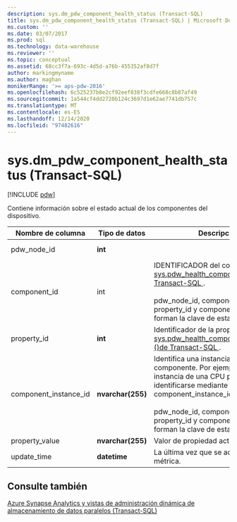 ```yaml
---
description: sys.dm_pdw_component_health_status (Transact-SQL)
title: sys.dm_pdw_component_health_status (Transact-SQL) | Microsoft Docs
ms.custom: ''
ms.date: 03/07/2017
ms.prod: sql
ms.technology: data-warehouse
ms.reviewer: ''
ms.topic: conceptual
ms.assetid: 68cc3f7a-693c-4d5d-a76b-455352af8d7f
author: markingmyname
ms.author: maghan
monikerRange: '>= aps-pdw-2016'
ms.openlocfilehash: 6c525237b8e2cf92eef038f3cdfe668c8b87af49
ms.sourcegitcommit: 1a544cf4dd2720b124c3697d1e62ae7741db757c
ms.translationtype: MT
ms.contentlocale: es-ES
ms.lasthandoff: 12/14/2020
ms.locfileid: "97482616"
---
```

# <a name="sysdm_pdw_component_health_status-transact-sql"></a>sys.dm_pdw_component_health_status (Transact-SQL)
[!INCLUDE [pdw](../../includes/applies-to-version/pdw.md)]

  Contiene información sobre el estado actual de los componentes del dispositivo.  
  
|Nombre de columna|Tipo de datos|Descripción|Intervalo|  
|-----------------|---------------|-----------------|-----------|  
|pdw_node_id|**int**||Not NULL|  
|component_id|int|IDENTIFICADOR del componente. Vea [sys.pdw_health_components &#40;&#41;de Transact-SQL ](../../relational-databases/system-catalog-views/sys-pdw-health-components-transact-sql.md).<br /><br /> pdw_node_id, component_id, property_id y component_instance_id forman la clave de esta vista.|Not NULL|  
|property_id|**int**|Identificador de la propiedad. Vea [sys.pdw_health_component_properties &#40;&#41;de Transact-SQL ](../../relational-databases/system-catalog-views/sys-pdw-health-component-properties-transact-sql.md).|NOT NULL|  
|component_instance_id|**nvarchar(255)**|Identifica una instancia de un componente. Por ejemplo, una instancia de una CPU puede identificarse mediante component_instance_id = ' CPU1 '.<br /><br /> pdw_node_id, component_id, property_id y component_instance_id forman la clave de esta vista.|NOT NULL|  
|property_value|**nvarchar(255)**|Valor de propiedad actual.|NULL|  
|update_time|**datetime**|La última vez que se actualizó la métrica.|NOT NULL|  
  
## <a name="see-also"></a>Consulte también  
 [Azure Synapse Analytics y vistas de administración dinámica de almacenamiento de datos paralelos &#40;Transact-SQL&#41;](../../relational-databases/system-dynamic-management-views/sql-and-parallel-data-warehouse-dynamic-management-views.md)  
  
  
